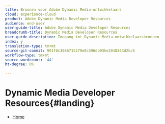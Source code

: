 ```yaml
---
title: Bronnen voor Adobe Dynamic Media-ontwikkelaars
cloud: experience-cloud
product: Adobe Dynamic Media Developer Resources
audience: end-user
user-guide-title: Adobe Dynamic Media Developer Resources
breadcrumb-title: Dynamic Media Developer Resources
user-guide-description: Toegang tot Dynamic Media-ontwikkelaarsbronnen, zoals de Viewers Reference Guide, Image Production System API, Image Serving and Rendering API en gearchiveerde Scene7-releaseopmerkingen.
index: y
translation-type: tm+mt
source-git-commit: 901f0c3986715279e0c696db93be2048343d2bc5
workflow-type: tm+mt
source-wordcount: '44'
ht-degree: 0%

---
```



# Dynamic Media Developer Resources{#landing}

+ [Home](/help/landing/home.md)

<!--This TOC may not be necessary. Not sure, so leaving it in.
+ [Viewers Reference Guide](/help/aem-viewers-ref/home.md)
+ [IS/IR API](/help/aem-is-ir-api/home.md)
+ [IPS API](/help/aem-ips-api/c-overview.md)
+ [Image Authoring](/help/aem-ia/aem-ia-home.md)
+ Vignette Automation Module for Python{#vignette}
  + [Vignette Automation Module for Python](/help/vignette-automation-module-for-python/c-vampyhome.md)
+ [Dynamic Media Classic Release Notes](/help/s7-release-notes/home.md)
-->
